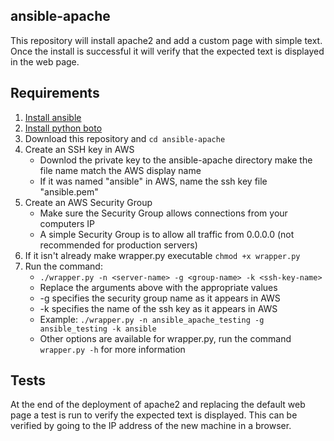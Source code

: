## ansible-apache
This repository will install apache2 and add a custom page with simple text. Once the install is successful it will verify that the expected text is displayed in the web page.

## Requirements
1. [Install ansible](http://docs.ansible.com/ansible/intro_installation.html)
2. [Install python boto](https://wiki.outscale.net/display/DOCU/Boto+installation+process)
3. Download this repository and `cd ansible-apache`
4. Create an SSH key in AWS
    * Downlod the private key to the ansible-apache directory make the file name match the AWS display name
    * If it was named "ansible" in AWS, name the ssh key file "ansible.pem"
5. Create an AWS Security Group
    * Make sure the Security Group allows connections from your computers IP
    * A simple Security Group is to allow all traffic from 0.0.0.0 (not recommended for production servers)
6. If it isn't already make wrapper.py executable `chmod +x wrapper.py`
4. Run the command:
    * `./wrapper.py -n <server-name> -g <group-name> -k <ssh-key-name>`
    * Replace the arguments above with the appropriate values
    * -g specifies the security group name as it appears in AWS
    * -k specifies the name of the ssh key as it appears in AWS
    * Example: `./wrapper.py -n ansible_apache_testing -g ansible_testing -k ansible`
    * Other options are available for wrapper.py, run the command `wrapper.py -h` for more information

## Tests
At the end of the deployment of apache2 and replacing the default web page a test is run to verify the expected text is displayed.
This can be verified by going to the IP address of the new machine in a browser.
